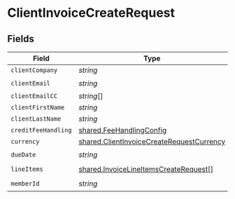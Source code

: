 # ClientInvoiceCreateRequest


## Fields

| Field                                                                                                         | Type                                                                                                          | Required                                                                                                      | Description                                                                                                   |
| ------------------------------------------------------------------------------------------------------------- | ------------------------------------------------------------------------------------------------------------- | ------------------------------------------------------------------------------------------------------------- | ------------------------------------------------------------------------------------------------------------- |
| `clientCompany`                                                                                               | *string*                                                                                                      | :heavy_minus_sign:                                                                                            | N/A                                                                                                           |
| `clientEmail`                                                                                                 | *string*                                                                                                      | :heavy_check_mark:                                                                                            | N/A                                                                                                           |
| `clientEmailCC`                                                                                               | *string*[]                                                                                                    | :heavy_minus_sign:                                                                                            | N/A                                                                                                           |
| `clientFirstName`                                                                                             | *string*                                                                                                      | :heavy_minus_sign:                                                                                            | N/A                                                                                                           |
| `clientLastName`                                                                                              | *string*                                                                                                      | :heavy_minus_sign:                                                                                            | N/A                                                                                                           |
| `creditFeeHandling`                                                                                           | [shared.FeeHandlingConfig](../../../sdk/models/shared/feehandlingconfig.md)                                   | :heavy_minus_sign:                                                                                            | N/A                                                                                                           |
| `currency`                                                                                                    | [shared.ClientInvoiceCreateRequestCurrency](../../../sdk/models/shared/clientinvoicecreaterequestcurrency.md) | :heavy_minus_sign:                                                                                            | N/A                                                                                                           |
| `dueDate`                                                                                                     | *string*                                                                                                      | :heavy_check_mark:                                                                                            | N/A                                                                                                           |
| `lineItems`                                                                                                   | [shared.InvoiceLineItemsCreateRequest](../../../sdk/models/shared/invoicelineitemscreaterequest.md)[]         | :heavy_check_mark:                                                                                            | N/A                                                                                                           |
| `memberId`                                                                                                    | *string*                                                                                                      | :heavy_check_mark:                                                                                            | N/A                                                                                                           |